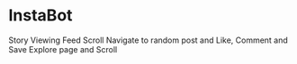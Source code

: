 # InstaBot

Story Viewing
Feed Scroll
Navigate to random post and Like, Comment and Save
Explore page and Scroll
